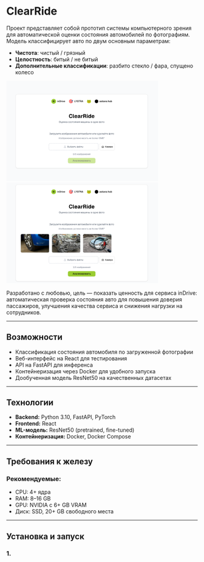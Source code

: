 # ClearRide

Проект представляет собой прототип системы компьютерного зрения для автоматической оценки состояния автомобилей по фотографиям.  
Модель классифицирует авто по двум основным параметрам:  
- **Чистота**: чистый / грязный  
- **Целостность**: битый / не битый
- **Дополнительные классификации**: разбито стекло / фара, спущено колесо
<p float="left">
  <img src="1.png" alt="Демо" width="400"/>
  <img src="2.png" alt="Демо" width="400"/>
<p/>

Разработано с любовью, цель — показать ценность для сервиса inDrive: автоматическая проверка состояния авто для повышения доверия пассажиров, улучшения качества сервиса и снижения нагрузки на сотрудников.

---

## Возможности
- Классификация состояния автомобиля по загруженной фотографии
- Веб-интерфейс на React для тестирования
- API на FastAPI для инференса
- Контейнеризация через Docker для удобного запуска
- Дообученная модель ResNet50 на качественных датасетах

---

## Технологии
- **Backend:** Python 3.10, FastAPI, PyTorch
- **Frontend:** React
- **ML-модель:** ResNet50 (pretrained, fine-tuned)
- **Контейнеризация:** Docker, Docker Compose

---

## Требования к железу

### Рекомендуемые:
- CPU: 4+ ядра
- RAM: 8–16 GB
- GPU: NVIDIA с 6+ GB VRAM
- Диск: SSD, 20+ GB свободного места

---

## Установка и запуск

### 1. 
